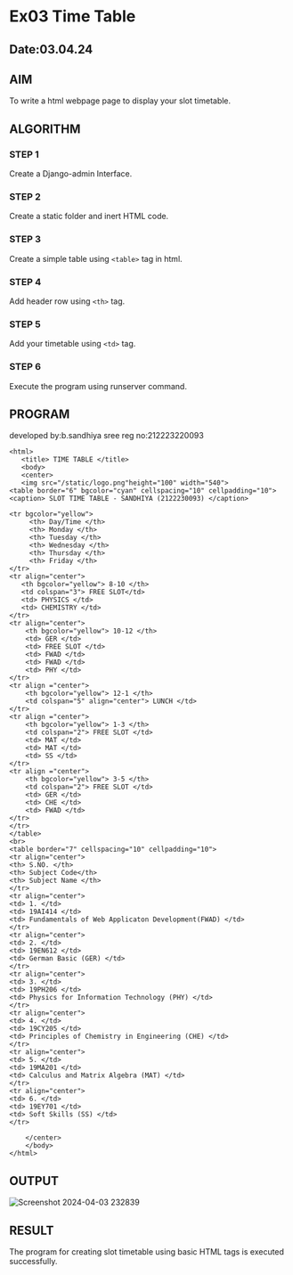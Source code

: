 # Ex03 Time Table
## Date:03.04.24

## AIM
To write a html webpage page to display your slot timetable.

## ALGORITHM
### STEP 1
Create a Django-admin Interface.

### STEP 2
Create a static folder and inert HTML code.

### STEP 3
Create a simple table using ```<table>``` tag in html.

### STEP 4
Add header row using ```<th>``` tag.

### STEP 5
Add your timetable using ```<td>``` tag.

### STEP 6
Execute the program using runserver command.

## PROGRAM
developed by:b.sandhiya sree
reg no:212223220093
```
<html>
   <title> TIME TABLE </title>
   <body>
   <center>
   <img src="/static/logo.png"height="100" width="540">
<table border="6" bgcolor="cyan" cellspacing="10" cellpadding="10">
<caption> SLOT TIME TABLE - SANDHIYA (2122230093) </caption>

<tr bgcolor="yellow">
     <th> Day/Time </th>
     <th> Monday </th>
     <th> Tuesday </th>
     <th> Wednesday </th>
     <th> Thursday </th>
     <th> Friday </th> 
</tr>
<tr align="center">
   <th bgcolor="yellow"> 8-10 </th>
   <td colspan="3"> FREE SLOT</td>
   <td> PHYSICS </td>
   <td> CHEMISTRY </td>
</tr>
<tr align="center">
    <th bgcolor="yellow"> 10-12 </th>
    <td> GER </td>
    <td> FREE SLOT </td>
    <td> FWAD </td>
    <td> FWAD </td>
    <td> PHY </td>
</tr>
<tr align ="center">
    <th bgcolor="yellow"> 12-1 </th>
    <td colspan="5" align="center"> LUNCH </td>
</tr>
<tr align ="center">
    <th bgcolor="yellow"> 1-3 </th>
    <td colspan="2"> FREE SLOT </td>
    <td> MAT </td>
    <td> MAT </td>
    <td> SS </td>
</tr>
<tr align ="center">
    <th bgcolor="yellow"> 3-5 </th>
    <td colspan="2"> FREE SLOT </td>
    <td> GER </td>
    <td> CHE </td>
    <td> FWAD </td>
</tr>
</tr>
</table>
<br>
<table border="7" cellspacing="10" cellpadding="10">
<tr align="center">
<th> S.NO. </th>
<th> Subject Code</th>
<th> Subject Name </th>
</tr>
<tr align="center">
<td> 1. </td>
<td> 19AI414 </td>
<td> Fundamentals of Web Applicaton Development(FWAD) </td>
</tr>
<tr align="center">
<td> 2. </td>
<td> 19EN612 </td>
<td> German Basic (GER) </td>
</tr>
<tr align="center">
<td> 3. </td>
<td> 19PH206 </td>
<td> Physics for Information Technology (PHY) </td>
</tr>
<tr align="center">
<td> 4. </td>
<td> 19CY205 </td>
<td> Principles of Chemistry in Engineering (CHE) </td>
</tr>
<tr align="center">
<td> 5. </td>
<td> 19MA201 </td>
<td> Calculus and Matrix Algebra (MAT) </td>
</tr>
<tr align="center">
<td> 6. </td>
<td> 19EY701 </td>
<td> Soft Skills (SS) </td>
</tr>

    </center>
    </body>
</html>
```


## OUTPUT
![Screenshot 2024-04-03 232839](https://github.com/Sandhniya/slot/assets/151395890/a12204cf-5387-42f1-b4ba-3691c2d2b9d8)


## RESULT
The program for creating slot timetable using basic HTML tags is executed successfully.
